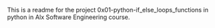 This is a readme for the project 0x01-python-if_else_loops_functions in python in Alx Software Engineering course.
